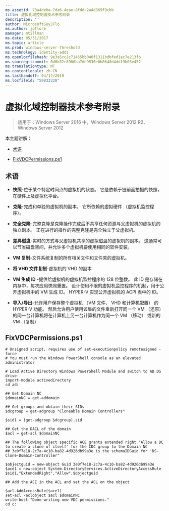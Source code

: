```yaml
---
ms.assetid: 73a4deba-7da6-4eae-8fdd-2a4d369f9cbb
title: 虚拟化域控制器技术参考附录
description: ''
author: MicrosoftGuyJFlo
ms.author: joflore
manager: mtillman
ms.date: 05/31/2017
ms.topic: article
ms.prod: windows-server-threshold
ms.technology: identity-adds
ms.openlocfilehash: 9e3a5cc2c71455bb040f1311bdbfed1ac7e213fb
ms.sourcegitcommit: 0d0b32c8986ba7db9536e0b8648d4ddf9b03e452
ms.translationtype: MT
ms.contentlocale: zh-CN
ms.lasthandoff: 04/17/2019
ms.locfileid: "59832228"
---
```

# <a name="virtualized-domain-controller-technical-reference-appendix"></a>虚拟化域控制器技术参考附录

>适用于：Windows Server 2016 中，Windows Server 2012 R2、 Windows Server 2012

本主题讲解：  
  
-   [术语](../../../ad-ds/reference/virtual-dc/../../../ad-ds/reference/virtual-dc/Virtualized-Domain-Controller-Technical-Reference-Appendix.md#BKMK_Terms)  
  
-   [FixVDCPermissions.ps1](../../../ad-ds/reference/virtual-dc/../../../ad-ds/reference/virtual-dc/Virtualized-Domain-Controller-Technical-Reference-Appendix.md#BKMK_FixPDCPerms)  
  
## <a name="BKMK_Terms"></a>术语  
  
-   **快照**-位于某个特定时间点的虚拟机的状态。 它是依赖于链前面拍摄的快照，在硬件上及虚拟化平台。  
  
-   **克隆**-完成和单独的虚拟机的副本。 它所依赖的虚拟硬件 （虚拟机监控程序）。  
  
-   **完全克隆**-完整克隆是克隆操作完成后不共享任何资源与父虚拟机的虚拟机的独立副本。 正在进行的操作的完整克隆是完全独立于父虚拟机。  
  
-   **差异磁盘**-实时的方式与父虚拟机共享的虚拟磁盘的虚拟机的副本。 这通常可以节省磁盘空间，并允许多个虚拟机要使用相同的软件安装。  
  
-   **VM 复制**-文件系统复制的所有相关文件和文件夹的虚拟机。  
  
-   **将 VHD 文件复制**-虚拟机的 VHD 的副本  
  
-   **VM 生成 ID** -提供给虚拟机的虚拟机监控程序的 128 位整数。 此 ID 是存储在内存中，每次应用快照重置。 设计使用不限的虚拟机监控程序的机制，用于公开虚拟机中的 VM 生成 ID。 HYPER-V 实现公开虚拟机的 ACPI 表中的 ID。  
  
-   **导入/导出**-允许用户保存整个虚拟机 （VM 文件、 VHD 和计算机配置） 的 HYPER-V 功能。 然后允许用户使用该集的文件重新打开同一个 VM （还原） 的同一台计算机将在计算机上另一台计算机作为同一个 VM （移动） 或新的 VM （复制）  
  
## <a name="BKMK_FixPDCPerms"></a>FixVDCPermissions.ps1  
  
```  
# Unsigned script, requires use of set-executionpolicy remotesigned -force  
# You must run the Windows PowerShell console as an elevated administrator  
  
# Load Active Directory Windows PowerShell Module and switch to AD DS drive  
import-module activedirectory  
cd ad:  
  
## Get Domain NC  
$domainNC = get-addomain  
  
## Get groups and obtain their SIDs   
$dcgroup = get-adgroup "Cloneable Domain Controllers"  
  
$sid1 = (get-adgroup $dcgroup).sid  
  
## Get the DACL of the domain  
$acl = get-acl $domainNC  
  
## The following object specific ACE grants extended right 'Allow a DC to create a clone of itself' for the CDC group to the Domain NC  
## 3e0f7e18-2c7a-4c10-ba82-4d926db99a3e is the schemaIDGuid for 'DS-Clone-Domain-Controller"  
  
$objectguid = new-object Guid 3e0f7e18-2c7a-4c10-ba82-4d926db99a3e  
$ace1 = new-object System.DirectoryServices.ActiveDirectoryAccessRule $sid1,"ExtendedRight","Allow",$objectguid  
  
## Add the ACE in the ACL and set the ACL on the object   
  
$acl.AddAccessRule($ace1)  
set-acl -aclobject $acl $domainNC  
write-host "Done writing new VDC permissions."  
cd c:   
```  
  


